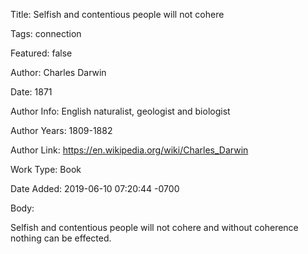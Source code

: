 Title:  Selfish and contentious people will not cohere

Tags:   connection

Featured: false

Author: Charles Darwin

Date:   1871

Author Info: English naturalist, geologist and biologist

Author Years: 1809-1882

Author Link: https://en.wikipedia.org/wiki/Charles_Darwin

Work Type: Book

Date Added: 2019-06-10 07:20:44 -0700

Body: 

Selfish and contentious people will not cohere and without coherence nothing can be effected.

